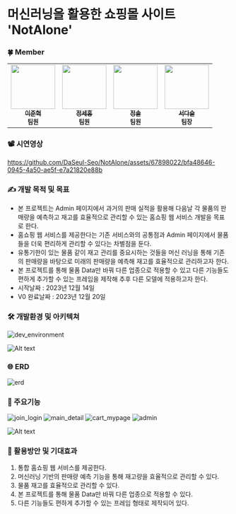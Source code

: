 # 머신러닝을 활용한 쇼핑몰 사이트 'NotAlone'

### 🍀 Member

<table>
  <tbody>
    <tr>
      <td align="center"><a href="https://github.com/hyul77"><img src="https://avatars.githubusercontent.com/u/100561170?v=4" width="100px;" alt=""/><br /><sub><b>이준혁</b></sub></a><br /><sub><b>팀원</b></sub><br /></td>
      <td align="center"><a href="https://github.com/bbundnam"><img src="https://avatars.githubusercontent.com/u/145851524?v=4" width="100px;" alt=""/><br /><sub><b>정세홍</b></sub></a><br /><sub><b>팀원</b></sub><br /></td>
      <td align="center"><a href="https://github.com/soljeong"><img src="https://avatars.githubusercontent.com/u/72812330?v=4" width="100px;" alt=""/><br /><sub><b>정솔</b></sub></a><br /><sub><b>팀원</b></sub><br /></td>
      <td align="center"><a href="https://github.com/DaSeul-Seo"><img src="https://avatars.githubusercontent.com/u/67898022?v=4" width="100px;" alt=""/><br /><sub><b>서다슬</b></sub></a><br /><sub><b>팀장</b></sub><br /></td>
    </tr>
  </tbody>
</table>

### 📽️ 시연영상

https://github.com/DaSeul-Seo/NotAlone/assets/67898022/bfa48646-0945-4a50-ae5f-e7a21820e88b


### ✍️ 개발 목적 및 목표
- 본 프로젝트는 Admin 페이지에서 과거의 판매 실적을 활용해 다음날 각 물품의 판매량을 예측하고 재고를 효율적으로 관리할 수 있는 홈쇼핑 웹 서비스 개발을 목표로 한다.
- 홈쇼핑 웹 서비스를 제공한다는 기존 서비스와의 공통점과 Admin 페이지에서 물품들을 더욱 편리하게 관리할 수 있다는 차별점을 둔다.
- 유통기한이 있는 물품 같이 재고 관리를 중요시하는 것들을 머신 러닝을 통해 기존의 판매량을 바탕으로 미래의 판매량을 예측해 재고를 효율적으로 관리하고자 한다.
- 본 프로젝트를 통해 물품 Data만 바꿔 다른 업종으로 적용할 수 있고 다른 기능들도 편하게 추가할 수 있는 프레임을 제작해 추후 다른 모델에 적용하고자 한다. 
- 시작날짜 : 2023년 12월 14일
- V0 완료날짜 : 2023년 12월 20일

### 🛠 개발환경 및 아키텍쳐
![dev_environment](./image/dev_environment.png)


![Alt text](./image/stack.svg)

### 🌐 ERD
  
![erd](./image/1_ERD.png)

### 📒 주요기능
![join_login](./image/join_login.png)
![main_detail](./image/main_detail.png)
![cart_mypage](./image/cart_mypage.png)
![admin](./image/admin.png)

<!-- 1. 로그인
    - 아이디, 비밀번호를 검증하여 로그인한다.
2. 회원가입
    - 아이디 중복일 경우 회원가입 불가하다.
    - 비밀번호와 비밀번호 확인이 다를 경우 회원가입 불가하다.
    - 비밀번호는 암호화하여 데이터베이스에 저장한다.
3. 메인
    - 모든 물품 리스트를 바둑판 형식으로 나타낸다.
4. 물품상세
    - 물품 이미지, 물품명, 물품금액 등 물품에 관련된 정보를 제공한다.
5. 장바구니
    - 사용자가 예약한 물품 목록이 나타난다.
6. 마이페이지
    - 사용자가 최종적으로 구매한 목록이 나타난다.
7. 관리자
    - 5일간 매출과 월간 매출을 차트로 볼 수 있다.
    - 판매량 예측을 제공받는다. -->

![Alt text](./image/flow.svg)

### 🌟 활용방안 및 기대효과
1. 통합 홈쇼핑 웹 서비스를 제공한다.
2. 머신러닝 기반의 판매량 예측 기능을 통해 재고량을 효율적으로 관리할 수 있다.
4. 물품 재고를 효율적으로 관리할 수 있다.
5. 본 프로젝트를 통해 물품 Data만 바꿔 다른 업종으로 적용할 수 있다.
6. 다른 기능들도 편하게 추가할 수 있는 프레임 형태로 제작되어 있다.
